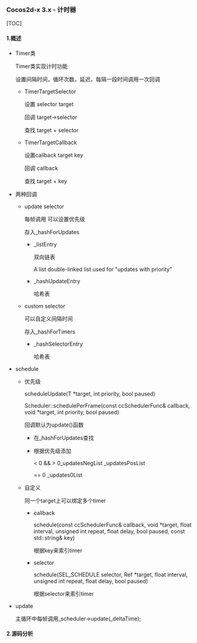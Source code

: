 ### Cocos2d-x 3.x - 计时器

[TOC]

#### 1.概述

* Timer类

  Timer类实现计时功能

  设置间隔时间，循环次数，延迟，每隔一段时间调用一次回调

  * TimerTargetSelector

    设置 selector target

    回调 target->selector

    查找 target + selector

  * TimerTargetCallback

    设置callback target key

    回调 callback

    查找 target + key

* 两种回调

  * update selector

    每帧调用 可以设置优先级

    存入_hashForUpdates

    * _listEntry

      双向链表 

       A list double-linked list used for "updates with priority"

    * _hashUpdateEntry

      哈希表

  * custom selector

    可以自定义间隔时间

    存入_hashForTimers

    * _hashSelectorEntry

      哈希表

* schedule

  * 优先级

    scheduleUpdate(T *target, int priority, bool paused)

    Scheduler::schedulePerFrame(const ccSchedulerFunc& callback, void *target, int priority, bool paused)

    回调默认为update()函数

    * 在_hashForUpdates查找

    * 根据优先级添加

      < 0 && > 0_updatesNegList _updatesPosList

      == 0 _updates0List

  * 自定义

    同一个target上可以绑定多个timer

    * callback

      schedule(const ccSchedulerFunc& callback, void *target, float interval, unsigned int repeat, float delay, bool paused, const std::string& key)

      根据key来索引timer

    * selector

      schedule(SEL_SCHEDULE selector, Ref *target, float interval, unsigned int repeat, float delay, bool paused)

      根据selector来索引timer

* update

  主循环中每帧调用\_scheduler->update(_deltaTime);

#### 2.源码分析

